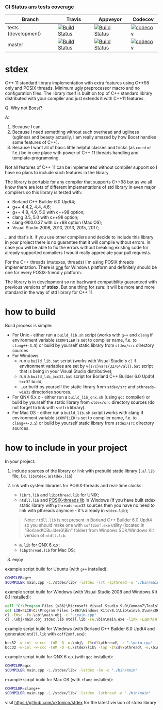 ### CI Status ans tests coverage

Branch   | Travis | Appveyor| Codecov
---------|--------|---------|---------
tests (development)    | [![Build Status](https://travis-ci.org/oktonion/stdex.svg?branch=tests)](https://travis-ci.org/oktonion/stdex) | [![Build Status](https://ci.appveyor.com/api/projects/status/hu8800gu31xldj25?svg=true)](https://ci.appveyor.com/project/oktonion/stdex) | [![codecov](https://codecov.io/gh/oktonion/stdex/branch/tests/graph/badge.svg)](https://codecov.io/gh/oktonion/stdex/branch/tests)
master   | [![Build Status](https://travis-ci.org/oktonion/stdex.svg?branch=master)](https://travis-ci.org/oktonion/stdex) | [![Build Status](https://ci.appveyor.com/api/projects/status/3c53qm34v1j37hy5/branch/master?svg=true)](https://ci.appveyor.com/project/oktonion/stdex-a309e/branch/master) | [![codecov](https://codecov.io/gh/oktonion/stdex/branch/master/graph/badge.svg)](https://codecov.io/gh/oktonion/stdex)

# stdex

C++ 11 standard library implementation with extra features using C++98 only and POSIX threads. Minimum ugly preprocessor macro and no configuration files. The library itself is built on top of C++ standard library distributed with your compiler and just extends it with C++11 features.

Q: Why not [Boost](https://github.com/boostorg)?

A:

1. Because I can.
2. Because I need something without such overhead and ugliness (ugliness and beauty actually, I am really amazed by how Boost handles some features of C++).
3. Because I want all of basic little helpful classes and tricks (as `countof` f.e.) be in one place with power of C++ 11 threads handling and template-programming.

Not all features of C++ 11 can be implemented without compiler support so I have no plans to include such features in the library.

The library is portable for any compiler that supports C++98 but as we all know there are lots of different implementations of std library in even major compilers so this library is tested with:

* Borland C++ Builder 6.0 Updt4;
* g++ 4.4.2, 4.4, 4.6;
* g++ 4.8, 4.9, 5.0 with c++98 option;
* clang 3.5, 5.0 with c++98 option;
* clang-900.0.37 with c++98 option (Mac OS);
* Visual Studio 2008, 2010, 2013, 2015, 2017;

...and that's it. If you use other compilers and decide to include this library in your project there is no guarantee that it will compile without errors. In case you will be able to fix the errors without breaking existing code for already supported compilers I would really appreciate your pull requests.

For the C++ threads (mutexes, threads) I'm using POSIX threads implementation. There is [one](https://github.com/oktonion/pthread-win32 "I'm using this implementation") for Windows platform and definitely should be one for every POSIX-friendly platform.

The library is in development so no backward compatibility guaranteed with previous versions of **stdex**. But one thing for sure: it will be more and more standard in the way of std library for C++ 11.

# how to build

Build process is simple:

* For Unix - either run a `build_lib.sh` script (works with `g++` and `clang` if environment variable `$COMPILER` is set to compiler name, f.e. to `clang++-3.5`) or build by yourself static library from `stdex/src` directory sources.
* For Windows
    - run a `build_lib.bat` script (works with Visual Studio's `cl` if environment variables are set by `v{s/c}vars{32/64/all}.bat` script that is being in your Visual Studio distributive);
    - run a `build_lib_bcc32.bat` script for Borland C++ Builder 6.0 Updt4 `bcc32` build;
    - ...or build by yourself the static library from `stdex/src` and `pthreads-win32` directories sources.
* For QNX 6.x.x - either run a `build_lib_qnx.sh` (using `qcc` compiler) or build by yourself the static library from `stdex/src` directory sources (do not forget to link with `stdlib` library).
* For Mac OS - either run a `build_lib.sh` script (works with clang if environment variable `$COMPILER` is set to compiler name, f.e. to `clang++-3.5`) or build by yourself static library from `stdex/src` directory sources.

# how to include in your project

In your project:

1. include sources of the library or link with prebuild static library (`.a`/`.lib` file, f.e. `libstdex.a`/`stdex.lib`)
2. link with system libraries for POSIX-threads and real-time clocks:

    * `librt.lib` and `libpthread.lib` for UNIX;
    * `ntdll.lib` and [POSIX-threads lib](https://github.com/oktonion/pthread-win32 "I'm using this implementation") in Windows (if you have built stdex static library with `pthreads-win32` sources then you have no need to link with pthreads anymore - it's already in `stdex.lib`);
    > Note: `ntdll.lib` is not present in Borland C++ Builder 6.0 Updt4 so you should make one with `coff2omf.exe` utility (located in "Borland\CBuilder6\Bin" folder) from Windows SDK/Windows Kit version of `ntdll.lib`.
    * `m.lib` for QNX 6.x.x;
    * `libpthread.lib` for Mac OS;

3. enjoy

example script build for Ubuntu (with `g++` installed):

```sh
COMPILER=g++
$COMPILER main.cpp -L./stdex/lib/ -lstdex -lrt -lpthread -o "./bin/main"
```

example script build for Windows (with Visual Studio 2008 and Windows Kit 8.1 installed):

```bat
call "C:\Program Files (x86)\Microsoft Visual Studio 9.0\Common7\Tools\vsvars32.bat"
set LIB=%LIB%C:\Program Files (x86)\Windows Kits\8.1\Lib\winv6.3\um\x86\;
cl -EHsc -Fo.\obj\main.obj -c ".\main.cpp"
cl .\obj\main.obj stdex.lib ntdll.lib -Fe.\bin\main.exe -link -LIBPATH:.\stdex\lib
```

example script build for Windows (with Borland C++ Builder 6.0 Updt4 and generated `ntdll.lib` with `coff2omf.exe`):

```bat
bcc32 -w-inl -w-ccc -tWM -Q -n.\obj\ -I%cd%\pthread\ -c ".\main.cpp"
bcc32 -w-inl -w-ccc -tWM -Q -L.\stdex\lib\ -lap -I%cd%\pthread\ -e.\bin\main.exe stdex.lib cw32mt.lib ntdll.lib .\obj\main.obj
```

example script build for QNX 6.x.x (with `qcc` installed):

```sh
COMPILER=qcc
$COMPILER main.cpp -L./stdex/lib/ -lstdex -lm -o "./bin/main"
```

example script build for Mac OS (with `clang` installed):

```sh
COMPILER=clang++
$COMPILER main.cpp -L./stdex/lib/ -lstdex -lpthread -o "./bin/main"
```

visit https://github.com/oktonion/stdex for the latest version of stdex library
